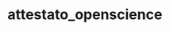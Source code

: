 # attestato_openscience

[<object data="openscience_arca.pdf" width="1000" height="1000" type='application/pdf'/>](https://martapretto.github.io/attestato_openscience/openscience_arca.pdf)

